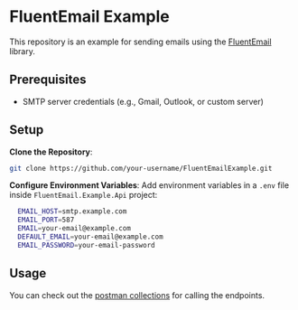# FluentEmail Example

This repository is an example for sending emails using the [FluentEmail](https://github.com/lukencode/FluentEmail) library.

## Prerequisites

- SMTP server credentials (e.g., Gmail, Outlook, or custom server)

## Setup

**Clone the Repository**:
   ```bash
   git clone https://github.com/your-username/FluentEmailExample.git
   ```

**Configure Environment Variables**: Add environment variables in a ```.env``` file inside ```FluentEmail.Example.Api``` project:

  ```bash
    EMAIL_HOST=smtp.example.com
    EMAIL_PORT=587
    EMAIL=your-email@example.com
    DEFAULT_EMAIL=your-email@example.com
    EMAIL_PASSWORD=your-email-password
  ```

## Usage

You can check out the [postman collections](https://github.com/LinThitHtwe/FluentEmail.Example/blob/main/FluentEmail.Example.postman_collection.json) for calling the endpoints.
